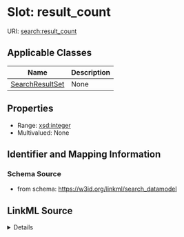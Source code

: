 # Slot: result_count

URI: [search:result_count](https://w3id.org/linkml/search_datamodel/result_count)



<!-- no inheritance hierarchy -->




## Applicable Classes

| Name | Description |
| --- | --- |
[SearchResultSet](SearchResultSet.md) | None






## Properties

* Range: [xsd:integer](http://www.w3.org/2001/XMLSchema#integer)
* Multivalued: None







## Identifier and Mapping Information







### Schema Source


* from schema: https://w3id.org/linkml/search_datamodel




## LinkML Source

<details>
```yaml
name: result_count
from_schema: https://w3id.org/linkml/search_datamodel
rank: 1000
alias: result_count
owner: SearchResultSet
domain_of:
- SearchResultSet
range: integer

```
</details>